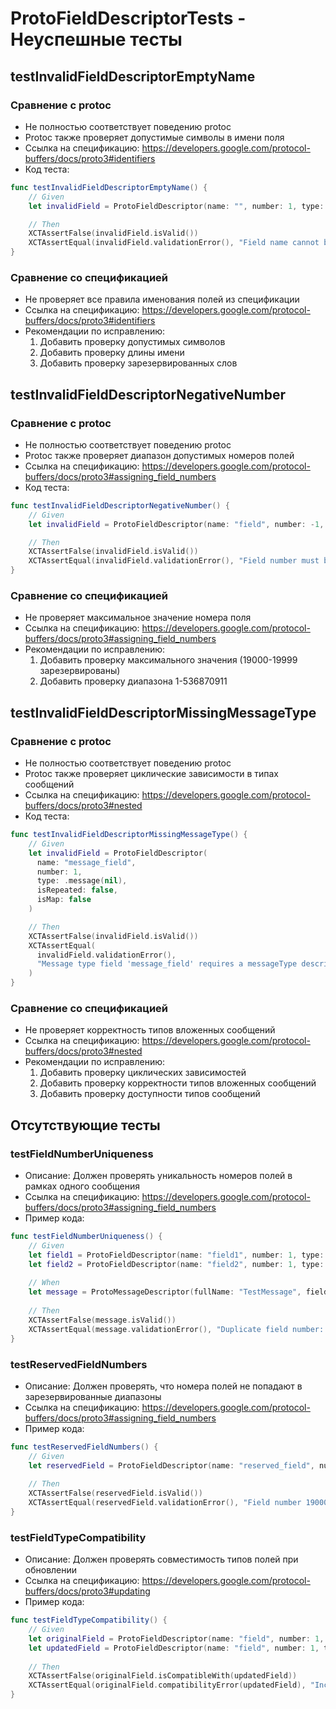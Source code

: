 # ProtoFieldDescriptorTests - Неуспешные тесты

## testInvalidFieldDescriptorEmptyName
### Сравнение с protoc
- Не полностью соответствует поведению protoc
- Protoc также проверяет допустимые символы в имени поля
- Ссылка на спецификацию: https://developers.google.com/protocol-buffers/docs/proto3#identifiers
- Код теста:
```swift
func testInvalidFieldDescriptorEmptyName() {
    // Given
    let invalidField = ProtoFieldDescriptor(name: "", number: 1, type: .int32, isRepeated: false, isMap: false)

    // Then
    XCTAssertFalse(invalidField.isValid())
    XCTAssertEqual(invalidField.validationError(), "Field name cannot be empty")
}
```

### Сравнение со спецификацией
- Не проверяет все правила именования полей из спецификации
- Ссылка на спецификацию: https://developers.google.com/protocol-buffers/docs/proto3#identifiers
- Рекомендации по исправлению:
  1. Добавить проверку допустимых символов
  2. Добавить проверку длины имени
  3. Добавить проверку зарезервированных слов

## testInvalidFieldDescriptorNegativeNumber
### Сравнение с protoc
- Не полностью соответствует поведению protoc
- Protoc также проверяет диапазон допустимых номеров полей
- Ссылка на спецификацию: https://developers.google.com/protocol-buffers/docs/proto3#assigning_field_numbers
- Код теста:
```swift
func testInvalidFieldDescriptorNegativeNumber() {
    // Given
    let invalidField = ProtoFieldDescriptor(name: "field", number: -1, type: .int32, isRepeated: false, isMap: false)

    // Then
    XCTAssertFalse(invalidField.isValid())
    XCTAssertEqual(invalidField.validationError(), "Field number must be positive (got -1)")
}
```

### Сравнение со спецификацией
- Не проверяет максимальное значение номера поля
- Ссылка на спецификацию: https://developers.google.com/protocol-buffers/docs/proto3#assigning_field_numbers
- Рекомендации по исправлению:
  1. Добавить проверку максимального значения (19000-19999 зарезервированы)
  2. Добавить проверку диапазона 1-536870911

## testInvalidFieldDescriptorMissingMessageType
### Сравнение с protoc
- Не полностью соответствует поведению protoc
- Protoc также проверяет циклические зависимости в типах сообщений
- Ссылка на спецификацию: https://developers.google.com/protocol-buffers/docs/proto3#nested
- Код теста:
```swift
func testInvalidFieldDescriptorMissingMessageType() {
    // Given
    let invalidField = ProtoFieldDescriptor(
      name: "message_field",
      number: 1,
      type: .message(nil),
      isRepeated: false,
      isMap: false
    )

    // Then
    XCTAssertFalse(invalidField.isValid())
    XCTAssertEqual(
      invalidField.validationError(),
      "Message type field 'message_field' requires a messageType descriptor"
    )
}
```

### Сравнение со спецификацией
- Не проверяет корректность типов вложенных сообщений
- Ссылка на спецификацию: https://developers.google.com/protocol-buffers/docs/proto3#nested
- Рекомендации по исправлению:
  1. Добавить проверку циклических зависимостей
  2. Добавить проверку корректности типов вложенных сообщений
  3. Добавить проверку доступности типов сообщений

## Отсутствующие тесты

### testFieldNumberUniqueness
- Описание: Должен проверять уникальность номеров полей в рамках одного сообщения
- Ссылка на спецификацию: https://developers.google.com/protocol-buffers/docs/proto3#assigning_field_numbers
- Пример кода:
```swift
func testFieldNumberUniqueness() {
    // Given
    let field1 = ProtoFieldDescriptor(name: "field1", number: 1, type: .int32, isRepeated: false, isMap: false)
    let field2 = ProtoFieldDescriptor(name: "field2", number: 1, type: .string, isRepeated: false, isMap: false)
    
    // When
    let message = ProtoMessageDescriptor(fullName: "TestMessage", fields: [field1, field2], enums: [], nestedMessages: [])
    
    // Then
    XCTAssertFalse(message.isValid())
    XCTAssertEqual(message.validationError(), "Duplicate field number: 1")
}
```

### testReservedFieldNumbers
- Описание: Должен проверять, что номера полей не попадают в зарезервированные диапазоны
- Ссылка на спецификацию: https://developers.google.com/protocol-buffers/docs/proto3#assigning_field_numbers
- Пример кода:
```swift
func testReservedFieldNumbers() {
    // Given
    let reservedField = ProtoFieldDescriptor(name: "reserved_field", number: 19000, type: .int32, isRepeated: false, isMap: false)
    
    // Then
    XCTAssertFalse(reservedField.isValid())
    XCTAssertEqual(reservedField.validationError(), "Field number 19000 is in reserved range 19000-19999")
}
```

### testFieldTypeCompatibility
- Описание: Должен проверять совместимость типов полей при обновлении
- Ссылка на спецификацию: https://developers.google.com/protocol-buffers/docs/proto3#updating
- Пример кода:
```swift
func testFieldTypeCompatibility() {
    // Given
    let originalField = ProtoFieldDescriptor(name: "field", number: 1, type: .int32, isRepeated: false, isMap: false)
    let updatedField = ProtoFieldDescriptor(name: "field", number: 1, type: .string, isRepeated: false, isMap: false)
    
    // Then
    XCTAssertFalse(originalField.isCompatibleWith(updatedField))
    XCTAssertEqual(originalField.compatibilityError(updatedField), "Incompatible field types: int32 vs string")
}
``` 